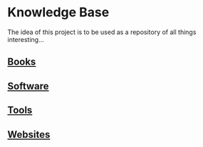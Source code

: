 # Knowledge Base

The idea of this project is to be used as a repository of all things interesting...

## [Books](topics/books/index.md)

## [Software](topics/software/index.md)

## [Tools](topics/tools/index.md)

## [Websites](topics/websites/index.md)
